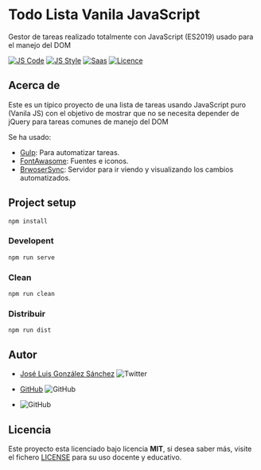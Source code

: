 # Todo Lista Vanila JavaScript

Gestor de tareas realizado totalmente con JavaScript (ES2019) usado para el manejo del DOM

[![JS Code](https://img.shields.io/badge/JS%20Code-ES2019-yellow)](https://www.ecma-international.org/ecma-262)
[![JS Style](https://img.shields.io/badge/JS%20Style-AirBnB-ff69b4)](https://airbnb.io/javascript)
[![Saas](https://img.shields.io/badge/Sass-%20Ready-ff69b4)](https://sass-lang.com/)
[![Licence](https://img.shields.io/github/license/joseluisgs/NodeMonRest)](https://github.com/joseluisgs/NodeMonRest/blob/master/LICENSE)

## Acerca de

Este es un típico proyecto de una lista de tareas usando JavaScript puro (Vanila JS) con el objetivo de mostrar que no se necesita depender de jQuery para tareas comunes de manejo del DOM

Se ha usado:

- [Gulp](https://gulpjs.com/): Para automatizar tareas.
- [FontAwasome](https://fontawesome.com/v4.7.0/icons/): Fuentes e iconos.
- [BrwoserSync](https://www.browsersync.io/): Servidor para ir viendo y visualizando los cambios automatizados.

## Project setup

```
npm install
```

### Developent

```
npm run serve
```

### Clean

```
npm run clean
```

### Distribuir

```
npm run dist
```

## Autor

- [José Luis González Sánchez](https://twitter.com/joseluisgonsan) ![Twitter](https://img.shields.io/twitter/follow/joseluisgonsan?style=social)

- [GitHub](https://github.com/joseluisgs) ![GitHub](https://img.shields.io/github/followers/joseluisgs?style=social)

- ![GitHub](https://img.shields.io/github/last-commit/joseluisgs/todo-vanila)

## Licencia

Este proyecto esta licenciado bajo licencia **MIT**, si desea saber más, visite el fichero [LICENSE](https://github.com/joseluisgs/todo-vanila/blob/master/LICENSE) para su uso docente y educativo.
